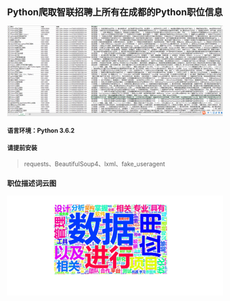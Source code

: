 ## Python爬取智联招聘上所有在成都的Python职位信息
![](https://raw.githubusercontent.com/TechManiaTC/PythonJobs/master/img/data.png)
#### 语言环境：Python 3.6.2
#### 请提前安装
> requests、BeautifulSoup4、lxml、fake_useragent
### 职位描述词云图
![](https://raw.githubusercontent.com/TechManiaTC/PythonJobs/master/img/temp.jpg)
